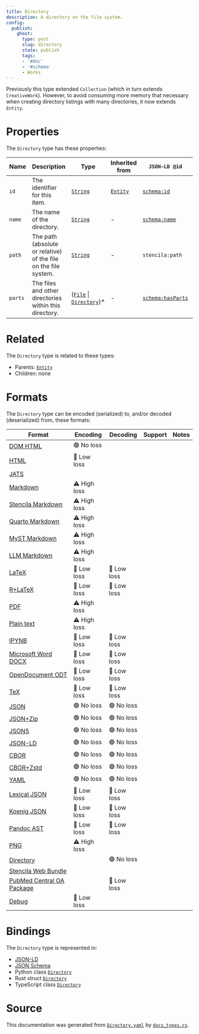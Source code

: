 ```yaml
---
title: Directory
description: A directory on the file system.
config:
  publish:
    ghost:
      type: post
      slug: directory
      state: publish
      tags:
      - '#doc'
      - '#schema'
      - Works
---
```


Previously this type extended `Collection` (which in turn extends `CreativeWork`).
However, to avoid consuming more memory that necessary when creating directory listings
with many directories, it now extends `Entity`.


# Properties

The `Directory` type has these properties:

| Name    | Description                                                     | Type                                                                                                                                          | Inherited from                                                     | `JSON-LD @id`                                    | Aliases            |
| ------- | --------------------------------------------------------------- | --------------------------------------------------------------------------------------------------------------------------------------------- | ------------------------------------------------------------------ | ------------------------------------------------ | ------------------ |
| `id`    | The identifier for this item.                                   | [`String`](https://stencila.ghost.io/docs/reference/schema/string)                                                                            | [`Entity`](https://stencila.ghost.io/docs/reference/schema/entity) | [`schema:id`](https://schema.org/id)             | -                  |
| `name`  | The name of the directory.                                      | [`String`](https://stencila.ghost.io/docs/reference/schema/string)                                                                            | -                                                                  | [`schema:name`](https://schema.org/name)         | -                  |
| `path`  | The path (absolute or relative) of the file on the file system. | [`String`](https://stencila.ghost.io/docs/reference/schema/string)                                                                            | -                                                                  | `stencila:path`                                  | -                  |
| `parts` | The files and other directories within this directory.          | ([`File`](https://stencila.ghost.io/docs/reference/schema/file) \| [`Directory`](https://stencila.ghost.io/docs/reference/schema/directory))* | -                                                                  | [`schema:hasParts`](https://schema.org/hasParts) | `hasParts`, `part` |

# Related

The `Directory` type is related to these types:

- Parents: [`Entity`](https://stencila.ghost.io/docs/reference/schema/entity)
- Children: none

# Formats

The `Directory` type can be encoded (serialized) to, and/or decoded (deserialized) from, these formats:

| Format                                                                               | Encoding     | Decoding   | Support | Notes |
| ------------------------------------------------------------------------------------ | ------------ | ---------- | ------- | ----- |
| [DOM HTML](https://stencila.ghost.io/docs/reference/formats/dom.html)                | 🟢 No loss    |            |         |
| [HTML](https://stencila.ghost.io/docs/reference/formats/html)                        | 🔷 Low loss   |            |         |
| [JATS](https://stencila.ghost.io/docs/reference/formats/jats)                        |              |            |         |
| [Markdown](https://stencila.ghost.io/docs/reference/formats/md)                      | ⚠️ High loss |            |         |
| [Stencila Markdown](https://stencila.ghost.io/docs/reference/formats/smd)            | ⚠️ High loss |            |         |
| [Quarto Markdown](https://stencila.ghost.io/docs/reference/formats/qmd)              | ⚠️ High loss |            |         |
| [MyST Markdown](https://stencila.ghost.io/docs/reference/formats/myst)               | ⚠️ High loss |            |         |
| [LLM Markdown](https://stencila.ghost.io/docs/reference/formats/llmd)                | ⚠️ High loss |            |         |
| [LaTeX](https://stencila.ghost.io/docs/reference/formats/latex)                      | 🔷 Low loss   | 🔷 Low loss |         |
| [R+LaTeX](https://stencila.ghost.io/docs/reference/formats/rnw)                      | 🔷 Low loss   | 🔷 Low loss |         |
| [PDF](https://stencila.ghost.io/docs/reference/formats/pdf)                          | ⚠️ High loss |            |         |
| [Plain text](https://stencila.ghost.io/docs/reference/formats/text)                  | ⚠️ High loss |            |         |
| [IPYNB](https://stencila.ghost.io/docs/reference/formats/ipynb)                      | 🔷 Low loss   | 🔷 Low loss |         |
| [Microsoft Word DOCX](https://stencila.ghost.io/docs/reference/formats/docx)         | 🔷 Low loss   | 🔷 Low loss |         |
| [OpenDocument ODT](https://stencila.ghost.io/docs/reference/formats/odt)             | 🔷 Low loss   | 🔷 Low loss |         |
| [TeX](https://stencila.ghost.io/docs/reference/formats/tex)                          | 🔷 Low loss   | 🔷 Low loss |         |
| [JSON](https://stencila.ghost.io/docs/reference/formats/json)                        | 🟢 No loss    | 🟢 No loss  |         |
| [JSON+Zip](https://stencila.ghost.io/docs/reference/formats/json.zip)                | 🟢 No loss    | 🟢 No loss  |         |
| [JSON5](https://stencila.ghost.io/docs/reference/formats/json5)                      | 🟢 No loss    | 🟢 No loss  |         |
| [JSON-LD](https://stencila.ghost.io/docs/reference/formats/jsonld)                   | 🟢 No loss    | 🟢 No loss  |         |
| [CBOR](https://stencila.ghost.io/docs/reference/formats/cbor)                        | 🟢 No loss    | 🟢 No loss  |         |
| [CBOR+Zstd](https://stencila.ghost.io/docs/reference/formats/cbor.zstd)              | 🟢 No loss    | 🟢 No loss  |         |
| [YAML](https://stencila.ghost.io/docs/reference/formats/yaml)                        | 🟢 No loss    | 🟢 No loss  |         |
| [Lexical JSON](https://stencila.ghost.io/docs/reference/formats/lexical)             | 🔷 Low loss   | 🔷 Low loss |         |
| [Koenig JSON](https://stencila.ghost.io/docs/reference/formats/koenig)               | 🔷 Low loss   | 🔷 Low loss |         |
| [Pandoc AST](https://stencila.ghost.io/docs/reference/formats/pandoc)                | 🔷 Low loss   | 🔷 Low loss |         |
| [PNG](https://stencila.ghost.io/docs/reference/formats/png)                          | ⚠️ High loss |            |         |
| [Directory](https://stencila.ghost.io/docs/reference/formats/directory)              |              | 🟢 No loss  |         |
| [Stencila Web Bundle](https://stencila.ghost.io/docs/reference/formats/swb)          |              |            |         |
| [PubMed Central OA Package](https://stencila.ghost.io/docs/reference/formats/pmcoap) |              | 🔷 Low loss |         |
| [Debug](https://stencila.ghost.io/docs/reference/formats/debug)                      | 🔷 Low loss   |            |         |

# Bindings

The `Directory` type is represented in:

- [JSON-LD](https://stencila.org/Directory.jsonld)
- [JSON Schema](https://stencila.org/Directory.schema.json)
- Python class [`Directory`](https://github.com/stencila/stencila/blob/main/python/python/stencila/types/directory.py)
- Rust struct [`Directory`](https://github.com/stencila/stencila/blob/main/rust/schema/src/types/directory.rs)
- TypeScript class [`Directory`](https://github.com/stencila/stencila/blob/main/ts/src/types/Directory.ts)

# Source

This documentation was generated from [`Directory.yaml`](https://github.com/stencila/stencila/blob/main/schema/Directory.yaml) by [`docs_types.rs`](https://github.com/stencila/stencila/blob/main/rust/schema-gen/src/docs_types.rs).
